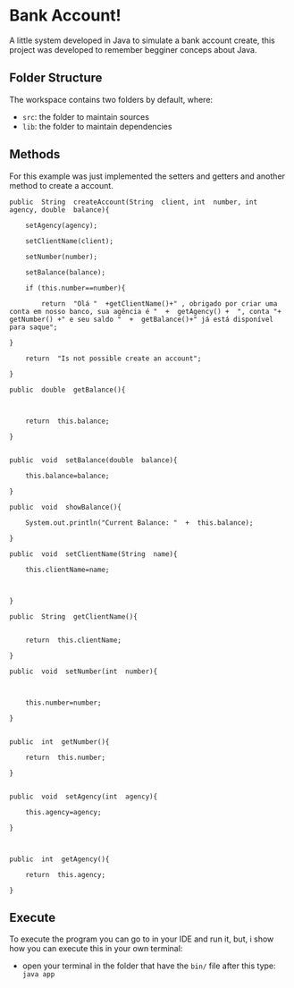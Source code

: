 # Bank Account!

A little system developed in Java to simulate a bank account create, this project was developed to remember begginer conceps about Java.


## Folder Structure

The workspace contains two folders by default, where:

- `src`: the folder to maintain sources
- `lib`: the folder to maintain dependencies


## Methods

For this example was just implemented the setters and getters and another method to create a account.


    public  String  createAccount(String  client, int  number, int  agency, double  balance){
    
    	setAgency(agency);
    
    	setClientName(client);
    
    	setNumber(number);
    
    	setBalance(balance);
    
    	if (this.number==number){
    
    		return  "Olá "  +getClientName()+" , obrigado por criar uma conta em nosso banco, sua agência é "  +  getAgency() +  ", conta "+  getNumber() +" e seu saldo "  +  getBalance()+" já está disponível para saque";
    
    }
    
	    return  "Is not possible create an account";
    
    }
    
    public  double  getBalance(){
    
      
    
	    return  this.balance;
    
    }
   
    
    public  void  setBalance(double  balance){
    
	    this.balance=balance;
    
    }
    
    public  void  showBalance(){
    
	    System.out.println("Current Balance: "  +  this.balance);
    
    }
    
    public  void  setClientName(String  name){
    
	    this.clientName=name;
    
      
    
    }
    
    public  String  getClientName(){
    
    
	    return  this.clientName;
    
    }
    
    public  void  setNumber(int  number){
    
      
    
	    this.number=number;
    
    }
      
    
    public  int  getNumber(){
    
	    return  this.number;
    
    }
    
      
    public  void  setAgency(int  agency){
    
	    this.agency=agency;
    
    }
    
      
    
    public  int  getAgency(){
    
	    return  this.agency;
    
    } 




## Execute
To execute the program you can go to  in your IDE and run it, but, i show how you can execute this in your own terminal: 
  - open your terminal in the folder that have the `bin/` file after this type:
		``` java app```
	  
